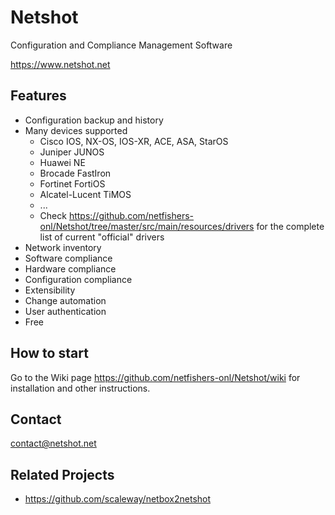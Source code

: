 # Netshot
Configuration and Compliance Management Software

https://www.netshot.net

## Features

* Configuration backup and history
* Many devices supported
  * Cisco IOS, NX-OS, IOS-XR, ACE, ASA, StarOS
  * Juniper JUNOS
  * Huawei NE
  * Brocade FastIron
  * Fortinet FortiOS
  * Alcatel-Lucent TiMOS
  * ...
  * Check https://github.com/netfishers-onl/Netshot/tree/master/src/main/resources/drivers for the complete list of current "official" drivers
* Network inventory
* Software compliance
* Hardware compliance
* Configuration compliance
* Extensibility
* Change automation
* User authentication
* Free

## How to start

Go to the Wiki page https://github.com/netfishers-onl/Netshot/wiki for installation and other instructions.

## Contact

contact@netshot.net

## Related Projects

* https://github.com/scaleway/netbox2netshot

